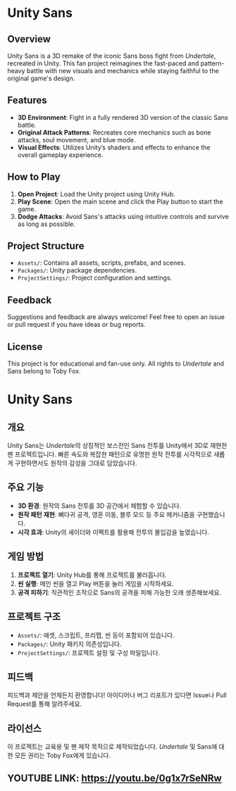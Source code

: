# Unity Sans

## Overview
Unity Sans is a 3D remake of the iconic Sans boss fight from *Undertale*, recreated in Unity. This fan project reimagines the fast-paced and pattern-heavy battle with new visuals and mechanics while staying faithful to the original game's design.

## Features
- **3D Environment**: Fight in a fully rendered 3D version of the classic Sans battle.
- **Original Attack Patterns**: Recreates core mechanics such as bone attacks, soul movement, and blue mode.
- **Visual Effects**: Utilizes Unity’s shaders and effects to enhance the overall gameplay experience.

## How to Play
1. **Open Project**: Load the Unity project using Unity Hub.
2. **Play Scene**: Open the main scene and click the Play button to start the game.
3. **Dodge Attacks**: Avoid Sans's attacks using intuitive controls and survive as long as possible.

## Project Structure
- `Assets/`: Contains all assets, scripts, prefabs, and scenes.
- `Packages/`: Unity package dependencies.
- `ProjectSettings/`: Project configuration and settings.

## Feedback
Suggestions and feedback are always welcome! Feel free to open an issue or pull request if you have ideas or bug reports.

## License
This project is for educational and fan-use only. All rights to *Undertale* and Sans belong to Toby Fox.

# Unity Sans

## 개요
Unity Sans는 *Undertale*의 상징적인 보스전인 Sans 전투를 Unity에서 3D로 재현한 팬 프로젝트입니다. 빠른 속도와 복잡한 패턴으로 유명한 원작 전투를 시각적으로 새롭게 구현하면서도 원작의 감성을 그대로 담았습니다.

## 주요 기능
- **3D 환경**: 원작의 Sans 전투를 3D 공간에서 체험할 수 있습니다.
- **원작 패턴 재현**: 뼈다귀 공격, 영혼 이동, 블루 모드 등 주요 메커니즘을 구현했습니다.
- **시각 효과**: Unity의 셰이더와 이펙트를 활용해 전투의 몰입감을 높였습니다.

## 게임 방법
1. **프로젝트 열기**: Unity Hub를 통해 프로젝트를 불러옵니다.
2. **씬 실행**: 메인 씬을 열고 Play 버튼을 눌러 게임을 시작하세요.
3. **공격 피하기**: 직관적인 조작으로 Sans의 공격을 피해 가능한 오래 생존해보세요.

## 프로젝트 구조
- `Assets/`: 에셋, 스크립트, 프리팹, 씬 등이 포함되어 있습니다.
- `Packages/`: Unity 패키지 의존성입니다.
- `ProjectSettings/`: 프로젝트 설정 및 구성 파일입니다.

## 피드백
피드백과 제안을 언제든지 환영합니다! 아이디어나 버그 리포트가 있다면 Issue나 Pull Request를 통해 알려주세요.

## 라이선스
이 프로젝트는 교육용 및 팬 제작 목적으로 제작되었습니다. *Undertale* 및 Sans에 대한 모든 권리는 Toby Fox에게 있습니다.

## YOUTUBE LINK: https://youtu.be/0g1x7rSeNRw
